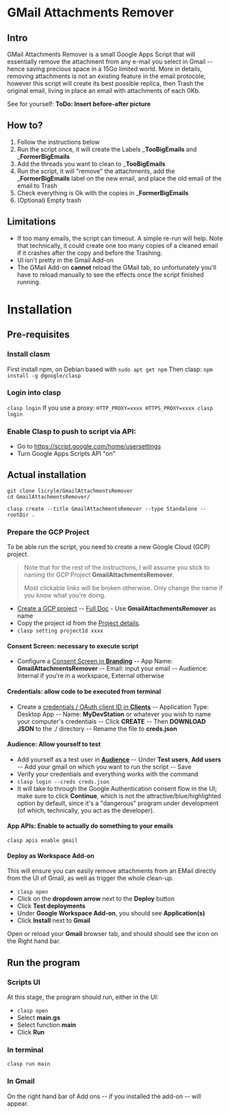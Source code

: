 # GMail Attachments Remover
## Intro
GMail Attachments Remover is a small Google Apps Script that will essentially remove the attachment from any e-mail you select in Gmail -- hence saving precious space in a 15Go limited world.
More in details, removing attachments is not an existing feature in the email protocole, however this script will create its best possible replica, then Trash the original email, living in place an email with attachments of each 0Kb.

See for yourself:
__ToDo: Insert before-after picture__

## How to?
1. Follow the instructions below
2. Run the script once, it will create the Labels ___TooBigEmails__ and ___FormerBigEmails__
3. Add the threads you want to clean to ___TooBigEmails__
4. Run the script, it will "remove" the attachments, add the ___FormerBigEmails__ label on the new email, and place the old email of the email to Trash
5. Check everything is Ok with the copies in ___FormerBigEmails__
6. (Optional) Empty trash

## Limitations
- If too many emails, the script can timeout. A simple re-run will help. Note that technically, it could create one too many copies of a cleaned email if it crashes after the copy and before the Trashing.
- UI isn't pretty in the Gmail Add-on
- The GMail Add-on __cannot__ reload the GMail tab, so unfortunately you'll have to reload manually to see the effects once the script finished running.

# Installation
## Pre-requisites
### Install clasm

First install npm, on Debian based with
`sudo apt get npm`
Then clasp:
`npm install -g @google/clasp`

### Login into clasp

`clasp login`
If you use a proxy:
`HTTP_PROXY=xxxx HTTPS_PROXY=xxxx clasp login`

### Enable Clasp to push to script via API:

- Go to https://script.google.com/home/usersettings
- Turn Google Apps Scripts API "on"

## Actual installation

```
git clone licryle/GmailAttachmentsRemover
cd GmailAttachmentsRemover/

clasp create --title GmailAttachmentsRemover --type Standalone --rootDir .
```
### Prepare the GCP Project

To be able run the script, you need to create a new Google Cloud (GCP) project.

> Note that for the rest of the instructions, I will assume you stick to naming thr GCP Project __GmailAttachmentsRemover__.
> 
> Most clickable links will be broken otherwise. Only change the name if you know what you're doing.

- [Create a GCP project](https://console.cloud.google.com/projectcreate) -- [Full Doc](https://cloud.google.com/resource-manager/docs/creating-managing-projects) - Use __GmailAttachmentsRemover__ as name
- Copy the project id from the [Project details](https://console.cloud.google.com/iam-admin/settings?project=gmailattachmentsremover).
- `clasp setting projectId xxxx`

#### Consent Screen: necessary to execute script

- Configure a [Consent Screen in __Branding__](https://console.cloud.google.com/auth/branding?project=gmailattachmentsremover)
-- App Name: __GmailAttachmentsRemover__
-- Email: input your email
-- Audience: Internal if you're in a workspace, External otherwise

#### Credentials: allow code to be executed from terminal

- Create a [credentials / OAuth client ID in __Clients__](https://console.cloud.google.com/auth/clients?project=gmailattachmentsremover)
-- Application Type: Desktop App
-- Name: __MyDevStation__ or whatever you wish to name your computer's credentials
-- Click __CREATE__
-- Then __DOWNLOAD JSON__ to the ./ directory
-- Rename the file to __creds.json__

#### Audience: Allow yourself to test

- Add yourself as a test user in [__Audience__](https://console.cloud.google.com/auth/audience?project=gmailattachmentsremover)
-- Under __Test users__, __Add users__
-- Add your gmail on which you want to run the script
-- Save
- Verify your credentials and everything works with the command
- `clasp login --creds creds.json`
- It will take to through the Google Authentication consent flow in the UI; make sure to click __Continue__, which is not the attractive/blue/highlighted option by default, since it's a "dangerous" program under development (of which, technically, you act as the developer).

#### App APIs: Enable to actually do something to your emails

`clasp apis enable gmail`

#### Deploy as Workspace Add-on
This will ensure you can easily remove attachments from an EMail directly from the UI of Gmail, as well as trigger the whole clean-up.
- `clasp open`
- Click on the __dropdown arrow__ next to the __Deploy__ button
- Click __Test deployments__
- Under __Google Workspace Add-on__, you should see __Application(s)__
- Click __Install__ next to __Gmail__

Open or reload your __Gmail__ browser tab, and should should see the icon on the Right hand bar.

## Run the program

### Scripts UI
At this stage, the program should run, either in the UI:
- `clasp open`
- Select __main.gs__
- Select function __main__
- Click __Run__

### In terminal
`clasp run main`

### In Gmail
On the right hand bar of Add ons -- if you installed the add-on -- will appear.